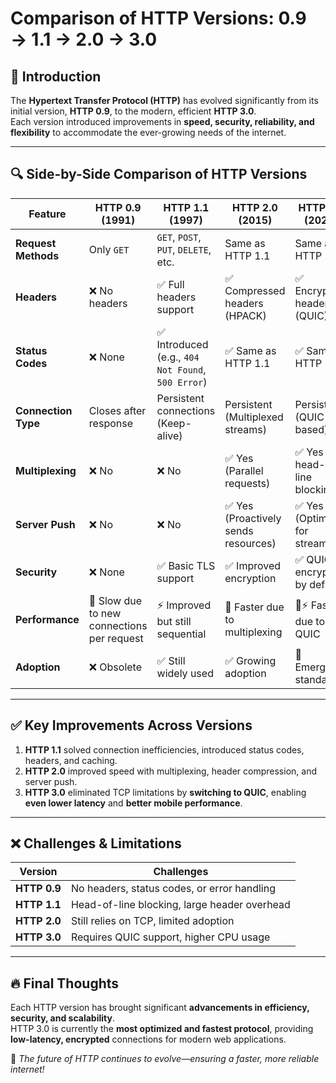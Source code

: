 # **Comparison of HTTP Versions: 0.9 → 1.1 → 2.0 → 3.0**

## 📌 Introduction
The **Hypertext Transfer Protocol (HTTP)** has evolved significantly from its initial version, **HTTP 0.9**, to the modern, efficient **HTTP 3.0**.  
Each version introduced improvements in **speed, security, reliability, and flexibility** to accommodate the ever-growing needs of the internet.

---

## 🔍 **Side-by-Side Comparison of HTTP Versions**

| **Feature**          | **HTTP 0.9** (1991) | **HTTP 1.1** (1997) | **HTTP 2.0** (2015) | **HTTP 3.0** (2021) |
|----------------------|--------------------|----------------------|----------------------|----------------------|
| **Request Methods**  | Only `GET`         | `GET`, `POST`, `PUT`, `DELETE`, etc. | Same as HTTP 1.1 | Same as HTTP 2.0 |
| **Headers**         | ❌ No headers       | ✅ Full headers support | ✅ Compressed headers (HPACK) | ✅ Encrypted headers (QUIC) |
| **Status Codes**    | ❌ None             | ✅ Introduced (e.g., `404 Not Found`, `500 Error`) | ✅ Same as HTTP 1.1 | ✅ Same as HTTP 2.0 |
| **Connection Type**  | Closes after response | Persistent connections (Keep-alive) | Persistent (Multiplexed streams) | Persistent (QUIC-based) |
| **Multiplexing**    | ❌ No               | ❌ No                | ✅ Yes (Parallel requests) | ✅ Yes (No head-of-line blocking) |
| **Server Push**     | ❌ No               | ❌ No                | ✅ Yes (Proactively sends resources) | ✅ Yes (Optimized for streaming) |
| **Security**        | ❌ None             | ✅ Basic TLS support | ✅ Improved encryption | ✅ QUIC encryption by default |
| **Performance**     | 🚫 Slow due to new connections per request | ⚡ Improved but still sequential | 🚀 Faster due to multiplexing | 🚀⚡ Fastest due to QUIC |
| **Adoption**       | ❌ Obsolete         | ✅ Still widely used | ✅ Growing adoption | 🔄 Emerging standard |

---

## ✅ **Key Improvements Across Versions**
1. **HTTP 1.1** solved connection inefficiencies, introduced status codes, headers, and caching.
2. **HTTP 2.0** improved speed with multiplexing, header compression, and server push.
3. **HTTP 3.0** eliminated TCP limitations by **switching to QUIC**, enabling **even lower latency** and **better mobile performance**.

---

## ❌ **Challenges & Limitations**
| **Version**  | **Challenges** |
|-------------|---------------|
| **HTTP 0.9** | No headers, status codes, or error handling |
| **HTTP 1.1** | Head-of-line blocking, large header overhead |
| **HTTP 2.0** | Still relies on TCP, limited adoption |
| **HTTP 3.0** | Requires QUIC support, higher CPU usage |

---

## 🔥 **Final Thoughts**
Each HTTP version has brought significant **advancements in efficiency, security, and scalability**.  
HTTP 3.0 is currently the **most optimized and fastest protocol**, providing **low-latency, encrypted** connections for modern web applications.

🚀 *The future of HTTP continues to evolve—ensuring a faster, more reliable internet!*